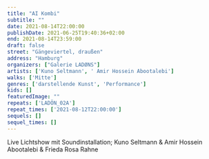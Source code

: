```yaml
---
title: "AI Kombi"
subtitle: ""
date: 2021-08-14T22:00:00
publishDate: 2021-06-25T19:40:36+02:00
end: 2021-08-14T23:59:00
draft: false
street: "Gängeviertel, draußen"
address: "Hamburg"
organizers: ["Galerie LADØNS"]
artists: ['Kuno Seltmann', ' Amir Hossein Abootalebi']
walks: ['Mitte']
genres: ['darstellende Kunst', 'Performance']
kids: []
featuredImage: ""
repeats: ['LADÖN_02A']
repeat_times: ['2021-08-12T22:00:00']
sequels: []
sequel_times: []
---
```


Live Lichtshow mit Soundinstallation; Kuno Seltmann & Amir Hossein Abootalebi & Frieda Rosa Rahne